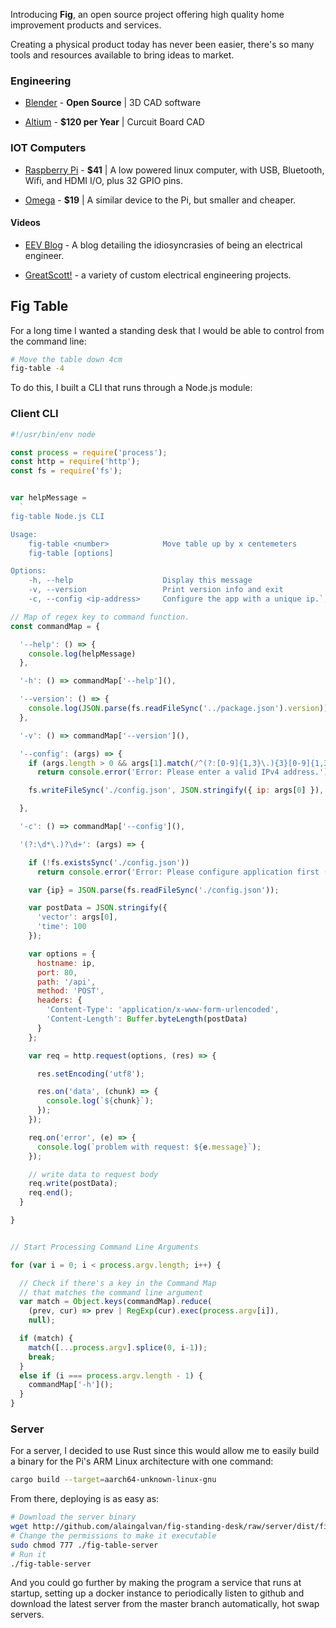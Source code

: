 Introducing **Fig**, an open source project offering high quality home improvement products and services. 

Creating a physical product today has never been easier, there's so many tools and resources available to bring ideas to market. 

### Engineering

- [Blender](https://www.blender.org/) - **Open Source** | 3D CAD software

- [Altium](http://www.altium.com/altium-designer/overview) - **$120 per Year** | Curcuit Board CAD

### IOT Computers

- [Raspberry Pi](https://www.amazon.com/CanaKit-Raspberry-Micro-Supply-Listed/dp/B01C6FFNY4/ref=pd_lpo_147_tr_t_3?_encoding=UTF8&psc=1&refRID=DTKWYDD6P2ZJSTQF5JMM) - **$41** | A low powered linux computer, with USB, Bluetooth, Wifi, and HDMI I/O, plus 32 GPIO pins.

- [Omega](https://onion.io/store/) - **$19** | A similar device to the Pi, but smaller and cheaper.

#### Videos

- [EEV Blog](https://www.youtube.com/channel/UC2DjFE7Xf11URZqWBigcVOQ) - A blog detailing the idiosyncrasies of being an electrical engineer. 

- [GreatScott!](https://www.youtube.com/user/greatscottlab) - a variety of custom electrical engineering projects. 

## Fig Table

For a long time I wanted a standing desk that I would be able to control from the command line:

```bash
# Move the table down 4cm
fig-table -4
```

To do this, I built a CLI that runs through a Node.js module:

### Client CLI

```js
#!/usr/bin/env node

const process = require('process');
const http = require('http');
const fs = require('fs');


var helpMessage =
  `
fig-table Node.js CLI

Usage:
    fig-table <number>            Move table up by x centemeters
    fig-table [options]

Options:
    -h, --help                    Display this message
    -v, --version                 Print version info and exit
    -c, --config <ip-address>     Configure the app with a unique ip.`;

// Map of regex key to command function.
const commandMap = {

  '--help': () => {
    console.log(helpMessage)
  },

  '-h': () => commandMap['--help'](),

  '--version': () => {
    console.log(JSON.parse(fs.readFileSync('../package.json').version));
  },

  '-v': () => commandMap['--version'](),

  '--config': (args) => {
    if (args.length > 0 && args[1].match(/^(?:[0-9]{1,3}\.){3}[0-9]{1,3}$/))
      return console.error('Error: Please enter a valid IPv4 address.');

    fs.writeFileSync('./config.json', JSON.stringify({ ip: args[0] }), { encoding: 'utf8' });

  },

  '-c': () => commandMap['--config'](),

  '(?:\d*\.)?\d+': (args) => {

    if (!fs.existsSync('./config.json'))
      return console.error('Error: Please configure application first (e.g. fig-table -c 255.255.255.255)');

    var {ip} = JSON.parse(fs.readFileSync('./config.json'));

    var postData = JSON.stringify({
      'vector': args[0],
      'time': 100
    });

    var options = {
      hostname: ip,
      port: 80,
      path: '/api',
      method: 'POST',
      headers: {
        'Content-Type': 'application/x-www-form-urlencoded',
        'Content-Length': Buffer.byteLength(postData)
      }
    };

    var req = http.request(options, (res) => {

      res.setEncoding('utf8');

      res.on('data', (chunk) => {
        console.log(`${chunk}`);
      });
    });

    req.on('error', (e) => {
      console.log(`problem with request: ${e.message}`);
    });

    // write data to request body
    req.write(postData);
    req.end();
  }

}


// Start Processing Command Line Arguments

for (var i = 0; i < process.argv.length; i++) {

  // Check if there's a key in the Command Map 
  // that matches the command line argument
  var match = Object.keys(commandMap).reduce(
    (prev, cur) => prev | RegExp(cur).exec(process.argv[i]),
    null);

  if (match) {
    match([...process.argv].splice(0, i-1));
    break;
  }
  else if (i === process.argv.length - 1) {
    commandMap['-h']();
  }
}
```

### Server

For a server, I decided to use Rust since this would allow me to easily build a binary for the Pi's ARM Linux architecture with one command:

```bash
cargo build --target=aarch64-unknown-linux-gnu
```

From there, deploying is as easy as:

```bash
# Download the server binary
wget http://github.com/alaingalvan/fig-standing-desk/raw/server/dist/fig-table-server
# Change the permissions to make it executable
sudo chmod 777 ./fig-table-server
# Run it
./fig-table-server
```

And you could go further by making the program a service that runs at startup, setting up a docker instance to periodically listen to github and download the latest server from the master branch automatically, hot swap servers.